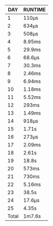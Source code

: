 |  DAY  | RUNTIME |
|-------|---------|
|     1 | 110µs   |
|     2 | 634µs   |
|     3 | 508µs   |
|     4 | 8.95ms  |
|     5 | 29.9ms  |
|     6 | 68.6µs  |
|     7 | 30.3ms  |
|     8 | 2.46ms  |
|     9 | 6.94ms  |
|    10 | 1.18ms  |
|    11 | 5.52ms  |
|    12 | 293ms   |
|    13 | 1.49ms  |
|    14 | 918µs   |
|    15 | 1.71s   |
|    16 | 273µs   |
|    17 | 2.09ms  |
|    18 | 2.61s   |
|    19 | 18.8s   |
|    20 | 573ms   |
|    21 | 730ms   |
|    22 | 5.16ms  |
|    23 | 38.5s   |
|    24 | 17.6µs  |
|    25 | 4.35s   |
| Total | 1m7.6s  |
